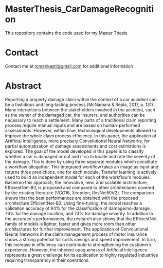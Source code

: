 # MasterThesis_CarDamageRecognition
This repository contains the code used for my Master Thesis

# Contact
Contact me at romankastl@gmail.com for additional information

# Abstract
Reporting a property damage claim within the context of a car accident can be a fastidious and long-lasting process (McNamara & Rejda, 2017, p. 131). Many interactions between the stakeholders involved in the accident, such as the owner of the damaged car, the insurers, and authorities can be necessary to reach a settlement. Many parts of a traditional claim reporting process require manual inputs and are based on human-performed assessments. However, within time, technological developments allowed to improve the whole claim process efficiency. In this paper, the application of Artificial Intelligence, more precisely Convolutional Neural Networks, for partial automatization of damage assessments and cost estimations is explored. The goal of the model developed in this paper is to classify whether a car is damaged or not and if so to locate and rate the severity of the damage. This is done by using three separate modules which constitute a workflow altogether. This integrated workflow takes an image as input and returns three predictions, one for each module. Transfer learning is actively used to build an independent model for each of the workflow's modules. Based on this approach, the innovative, new, and scalable architecture, EfficientNet-B0, is proposed and compared to other architectures covered by the existing literature (VGG16, Xception, ResNet50V2). The comparison shows that the best performances are obtained with the proposed architecture EfficientNet-B0. Using fine-tuning, the model reaches a validation accuracy of 94% for the classification of damage/no-damage, 76% for the damage location, and 73% for damage severity. In addition to the accuracy's performances, the research also shows that the EfficientNet family of models is lighter, faster and gives more room than other architectures for further improvement. The application of Convolutional Neural Networks in the claim management process of motor insurance shows a strong potential for costs savings and speed improvement. In turn, this increase in efficiency can contribute to strengthening the customer’s experience. However, the inherent opaqueness of Artificial Intelligence represents a great challenge for its application to highly regulated industries requiring transparency in their operations. 

